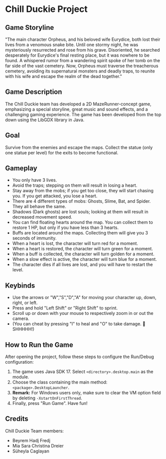 
# Chill Duckie Project

## Game Storyline

"The main character Orpheus, and his beloved wife Eurydice, both lost their lives from a venomous snake bite. Until one stormy night, he was mysteriously resurrected and rose from his grave. Disoriented, he searched desperately for Eurydice's final resting place, but it was nowhere to be found. A whispered rumor from a wandering spirit spoke of her tomb on the far side of the vast cemetery. Now, Orpheus must traverse the treacherous cemetery, avoiding its supernatural monsters and deadly traps, to reunite with his wife and escape the realm of the dead together."

## Game Description

The Chill Duckie team has developed a 2D MazeRunner-concept game, emphasizing a special storyline, great music and sound effects, and a challenging gaming experience. The game has been developed from the top down using the LibGDX library in Java.

## Goal

Survive from the enemies and escape the maps. Collect the statue (only one statue per level) for the exits to become functional.

## Gameplay

- You only have 3 lives.
- Avoid the traps; stepping on them will result in losing a heart.
- Stay away from the mobs; if you get too close, they will start chasing you. If you get attacked, you lose a heart.
- There are 4 different types of mobs: Ghosts, Slime, Bat, and Spider. They all behave the same.
- Shadows (Dark ghosts) are lost souls; looking at them will result in decreased movement speed.
- You can find floating hearts around the map. You can collect them to restore 1 HP, but only if you have less than 3 hearts.
- Buffs are located around the maps. Collecting them will give you 3 seconds of immunity.
- When a heart is lost, the character will turn red for a moment.
- When a heart is restored, the character will turn green for a moment.
- When a buff is collected, the character will turn golden for a moment.
- When a slow effect is active, the character will turn blue for a moment.
- The character dies if all lives are lost, and you will have to restart the level.

## Keybinds

- Use the arrows or "W","S","D","A" for moving your character up, down, right, or left.
- Press and hold "Left Shift" or "Right Shift" to sprint.
- Scroll up or down with your mouse to respectively zoom in or out the camera.
- (You can cheat by pressing "I" to heal and "O" to take damage. 🤫 SHHHHH!)

## How to Run the Game

After opening the project, follow these steps to configure the Run/Debug configuration:

1. The game uses Java SDK 17. Select `<directory>.desktop.main` as the module.
2. Choose the class containing the main method: `<package>.DesktopLauncher`.
3. **Remark:** For Windows users only, make sure to clear the VM option field by deleting `-XstartOnFirstThread`.
4. Finally, press "Run Game". Have fun!

## Credits

Chill Duckie Team members:

- Beyrem Hadj Fredj
- Mia Sara Christina Dreier
- Süheyla Caglayan
